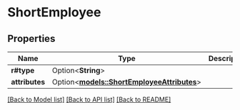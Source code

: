 # ShortEmployee

## Properties

Name | Type | Description | Notes
------------ | ------------- | ------------- | -------------
**r#type** | Option<**String**> |  | [optional]
**attributes** | Option<[**models::ShortEmployeeAttributes**](ShortEmployee_attributes.md)> |  | [optional]

[[Back to Model list]](../README.md#documentation-for-models) [[Back to API list]](../README.md#documentation-for-api-endpoints) [[Back to README]](../README.md)


